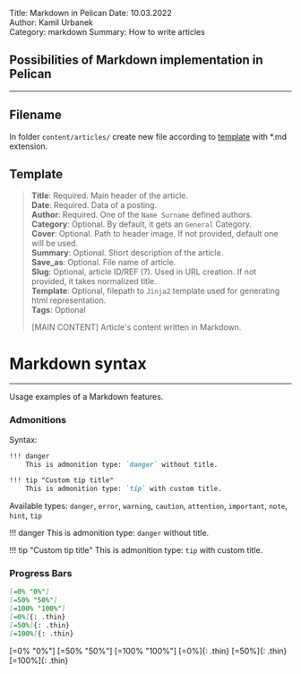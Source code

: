 Title: Markdown in Pelican 
Date: 10.03.2022   
Author: Kamil Urbanek   
Category: markdown
Summary: How to write articles   

## Possibilities of Markdown implementation in Pelican



--- 

## Filename
In folder `content/articles/` create new file according to [template](#template) with *.md extension.

## Template  
> **Title**: Required. Main header of the article.  
> **Date**: Required. Data of a posting.  
> **Author**: Required. One of the `Name Surname` defined authors.  
> **Category**: Optional. By default, it gets an `General` Category.  
> **Cover**: Optional. Path to header image. If not provided, default one will be used.  
> **Summary**: Optional. Short description of the article.    
> **Save_as**: Optional. File name of article.  
> **Slug**: Optional, article ID/REF (?). Used in URL creation. If not provided, it takes normalized title.    
> **Template**: Optional, filepath to `Jinja2` template used for generating html representation.  
> **Tags**: Optional  
>  
> [MAIN CONTENT] 
> Article's content written in Markdown.


# Markdown syntax

---

Usage examples of a Markdown features. 

### Admonitions

Syntax: 

```markdown
!!! danger 
	This is admonition type: `danger` without title.

!!! tip "Custom tip title"
	This is admonition type: `tip` with custom title.
```

Available types: `danger`, `error`, `warning`, `caution`, `attention`, `important`, `note`, `hint`, `tip`

!!! danger 
	This is admonition type: `danger` without title.

!!! tip "Custom tip title"
	This is admonition type: `tip` with custom title.

### Progress Bars

```markdown
[=0% "0%"]
[=50% "50%"]
[=100% "100%"]
[=0%]{: .thin}
[=50%]{: .thin}
[=100%]{: .thin}
```

[=0% "0%"]
[=50% "50%"]
[=100% "100%"]
[=0%]{: .thin}
[=50%]{: .thin}
[=100%]{: .thin}




